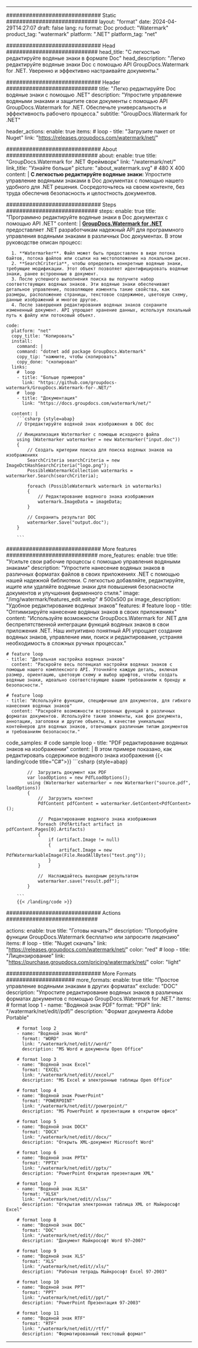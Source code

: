 
---
############################# Static ############################
layout: "format"
date:  2024-04-29T14:27:07
draft: false
lang: ru
format: Doc
product: "Watermark"
product_tag: "watermark"
platform: ".NET"
platform_tag: "net"

############################# Head ############################
head_title: "С легкостью редактируйте водяные знаки в формате Doc"
head_description: "Легко редактируйте водяные знаки Doc с помощью API GroupDocs.Watermark for .NET. Уверенно и эффективно настраивайте документы."

############################# Header ############################
title: "Легко редактируйте Doc водяные знаки с помощью .NET" 
description: "Упростите управление водяными знаками и защитите свои документы с помощью API GroupDocs.Watermark for .NET. Обеспечьте универсальность и эффективность рабочего процесса."
subtitle: "GroupDocs.Watermark for .NET" 

header_actions:
  enable: true
  items:
    #  loop
    - title: "Загрузите пакет от Nuget"
      link: "https://releases.groupdocs.com/watermark/net/"
      
############################# About ############################
about:
    enable: true
    title: "GroupDocs.Watermark for .NET Фреймворк"
    link: "/watermark/net/"
    link_title: "Узнайте больше"
    picture: "about_watermark.svg" # 480 X 400
    content: |
       **С легкостью редактируйте водяные знаки:** Упростите управление водяными знаками в Doc документах с помощью нашего удобного для .NET решения. Сосредоточьтесь на своем контенте, без труда обеспечив безопасность и целостность документов.

############################# Steps ############################
steps:
    enable: true
    title: "Программно редактируйте водяные знаки в Doc документах с помощью API .NET"
    content: |
      **[GroupDocs.Watermark for .NET](https://products.groupdocs.com/watermark/net/)** предоставляет .NET разработчикам надежный API для программного управления водяными знаками в различных Doc документах. В этом руководстве описан процесс:
      
      1. **Watermarker**. Файл может быть предоставлен в виде потока байтов, потока файлов или ссылки на местоположение на локальном диске.
      2. **SearchCriteria**, чтобы определить конкретные водяные знаки, требующие модификации. Этот объект позволяет идентифицировать водяные знаки, ранее встроенные в документ.
      3. После успешного выполнения поиска вы получите набор соответствующих водяных знаков. Эти водяные знаки обеспечивают детальное управление, позволяющее изменять такие свойства, как размеры, расположение страницы, текстовое содержимое, цветовую схему, данные изображений и многое другое.
      4. После завершения редактирования водяных знаков сохраните измененный документ. API упрощает хранение данных, используя локальный путь к файлу или потоковый объект.
   
    code:
      platform: "net"
      copy_title: "Копировать"
      install:
        command: |
        command: "dotnet add package GroupDocs.Watermark"
        copy_tip: "нажмите, чтобы скопировать"
        copy_done: "скопировал"
      links:
        #  loop
        - title: "Больше примеров"
          link: "https://github.com/groupdocs-watermark/GroupDocs.Watermark-for-.NET/"
        #  loop
        - title: "Документация"
          link: "https://docs.groupdocs.com/watermark/net/"
          
      content: |
        ```csharp {style=abap}
        // Отредактируйте водяной знак изображения в DOC doc

        // Инициализация Watermarker с помощью исходного файла
        using (Watermarker watermarker = new Watermarker("input.doc"))
        {
            // Создать критерии поиска для поиска водяных знаков на изображениях
            SearchCriteria searchCriteria = new ImageDctHashSearchCriteria("logo.png");
            PossibleWatermarkCollection watermarks = watermarker.Search(searchCriteria);

            foreach (PossibleWatermark watermark in watermarks)
            {
                // Редактирование водяного знака изображения
                watermark.ImageData = imageData;
            }

            // Сохранить результат DOC
            watermarker.Save("output.doc");
        }
        
        ```     

############################# More features ############################
more_features:
  enable: true
  title: "Усильте свои рабочие процессы с помощью управления водяными знаками"
  description: "Упростите нанесение водяных знаков в различных форматах файлов в своих приложениях .NET с помощью нашей надежной библиотеки. С легкостью добавляйте, редактируйте, ищите или удаляйте водяные знаки для повышения безопасности документов и улучшения фирменного стиля."
  image: "/img/watermark/features_edit.webp" # 500x500 px
  image_description: "Удобное редактирование водяных знаков"
  features:
    # feature loop
    - title: "Оптимизируйте нанесение водяных знаков в своих приложениях"
      content: "Используйте возможности GroupDocs.Watermark for .NET для беспрепятственной интеграции функций водяных знаков в свои приложения .NET. Наш интуитивно понятный API упрощает создание водяных знаков, управление ими, поиск и редактирование, устраняя необходимость в сложных ручных процессах."

    # feature loop
    - title: "Детальная настройка водяных знаков"
      content: "Раскройте весь потенциал настройки водяных знаков с помощью нашего комплексного API. Уточняйте каждую деталь, включая размер, ориентацию, цветовую схему и выбор шрифтов, чтобы создать водяные знаки, идеально соответствующие вашим требованиям к бренду и безопасности."

    # feature loop
    - title: "Используйте функции, специфичные для документов, для гибкого нанесения водяных знаков"
      content: "Раскройте возможности встроенных функций в различных форматах документов. Используйте такие элементы, как фон документа, аннотации, заголовки и другие объекты, в качестве уникальных контейнеров для водяных знаков, отвечающих различным типам документов и требованиям безопасности."
      
  code_samples:
    # code sample loop
    - title: "PDF редактирование водяных знаков на изображении"
      content: |
        В этом примере показано, как редактировать содержимое водяного знака изображения
        {{< landing/code title="C#">}}
        ```csharp {style=abap}
        
            //  Загрузить документ как PDF
            var loadOptions = new PdfLoadOptions();
            using (Watermarker watermarker = new Watermarker("source.pdf", loadOptions))
            {
                //  Загрузить контент
                PdfContent pdfContent = watermarker.GetContent<PdfContent>();

                //  Редактирование водяного знака изображения
                foreach (PdfArtifact artifact in pdfContent.Pages[0].Artifacts)
                {
                    if (artifact.Image != null)
                    {
                        artifact.Image = new PdfWatermarkableImage(File.ReadAllBytes("test.png"));
                    }
                }

                //  Наслаждайтесь выходным результатом
                watermarker.save("result.pdf");
            }

        ```
        {{< /landing/code >}}


############################# Actions ############################

actions:
  enable: true
  title: "Готовы начать?"
  description: "Попробуйте функции GroupDocs.Watermark бесплатно или запросите лицензию"
  items:
    #  loop
    - title: "Nuget скачать"
      link: "https://releases.groupdocs.com/watermark/net/"
      color: "red"
        #  loop
    - title: "Лицензирование"
      link: "https://purchase.groupdocs.com/pricing/watermark/net/"
      color: "light"


############################# More Formats #####################
more_formats:
    enable: true
    title: "Простое управление водяными знаками в других форматах"
    exclude: "DOC"
    description: "Упростите редактирование водяных знаков в различных форматах документов с помощью GroupDocs.Watermark for .NET."
    items: 
        # format loop 1
        - name: "Водяной знак PDF"
          format: "PDF"
          link: "/watermark/net/edit//pdf/"
          description: "Формат документа Adobe Portable"

        # format loop 2
        - name: "Водяной знак Word"
          format: "WORD"
          link: "/watermark/net/edit//word/"
          description: "MS Word и документы Open Office"
          
        # format loop 3
        - name: "Водяной знак Excel"
          format: "EXCEL"
          link: "/watermark/net/edit//excel/"
          description: "MS Excel и электронные таблицы Open Office"

        # format loop 4
        - name: "Водяной знак PowerPoint"
          format: "POWERPOINT"
          link: "/watermark/net/edit//powerpoint/"
          description: "MS PowerPoint и презентации в открытом офисе"

        # format loop 5
        - name: "Водяной знак DOCX"
          format: "DOCX"
          link: "/watermark/net/edit//docx/"
          description: "Открыть XML-документ Microsoft Word"
          
        # format loop 6
        - name: "Водяной знак PPTX"
          format: "PPTX"
          link: "/watermark/net/edit//pptx/"
          description: "PowerPoint Открытая презентация XML"
          
        # format loop 7
        - name: "Водяной знак XLSX"
          format: "XLSX"
          link: "/watermark/net/edit//xlsx/"
          description: "Открытая электронная таблица XML от Майкрософт Excel"

        # format loop 8
        - name: "Водяной знак DOC"
          format: "DOC"
          link: "/watermark/net/edit//doc/"
          description: "Документ Майкрософт Word 97—2007"

        # format loop 9
        - name: "Водяной знак XLS"
          format: "XLS"
          link: "/watermark/net/edit//xls/"
          description: "Рабочая тетрадь Майкрософт Excel 97-2003"

        # format loop 10
        - name: "Водяной знак PPT"
          format: "PPT"
          link: "/watermark/net/edit//ppt/"
          description: "PowerPoint Презентация 97-2003"

        # format loop 11
        - name: "Водяной знак RTF"
          format: "RTF"
          link: "/watermark/net/edit//rtf/"
          description: "Форматированный текстовый формат"

---